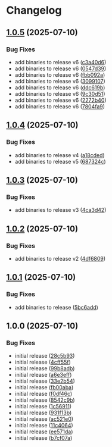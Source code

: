 # Changelog

## [1.0.5](https://github.com/newrushbolt/test-composite-actions/compare/v1.0.4...v1.0.5) (2025-07-10)


### Bug Fixes

* add binaries to release v6 ([c3a40d6](https://github.com/newrushbolt/test-composite-actions/commit/c3a40d6dc619861359818fe2c73a3688169b8fd9))
* add binaries to release v6 ([0547d39](https://github.com/newrushbolt/test-composite-actions/commit/0547d398542e8992b561f9c7224522315685a6bc))
* add binaries to release v6 ([fbb092a](https://github.com/newrushbolt/test-composite-actions/commit/fbb092af511ffd985cf1fe9ba9fa709fc9ad1805))
* add binaries to release v6 ([3099107](https://github.com/newrushbolt/test-composite-actions/commit/3099107326415d3084721537b3695434fd820bab))
* add binaries to release v6 ([ddc619b](https://github.com/newrushbolt/test-composite-actions/commit/ddc619b2a376ebbd76162660a44bb2d1f718c141))
* add binaries to release v6 ([9c30d51](https://github.com/newrushbolt/test-composite-actions/commit/9c30d51d4a16b2c816fe9b5a3d3bdda6f46b371f))
* add binaries to release v6 ([2272b40](https://github.com/newrushbolt/test-composite-actions/commit/2272b40560db8a8776101c7c0149c7bbd12c9638))
* add binaries to release v6 ([7804fa9](https://github.com/newrushbolt/test-composite-actions/commit/7804fa9e3eff99e1af398c7bd96d4e29a0914265))

## [1.0.4](https://github.com/newrushbolt/test-composite-actions/compare/v1.0.3...v1.0.4) (2025-07-10)


### Bug Fixes

* add binaries to release v4 ([a18cded](https://github.com/newrushbolt/test-composite-actions/commit/a18cdedb17d3b2cd71269cd2197b22623833911a))
* add binaries to release v5 ([687324c](https://github.com/newrushbolt/test-composite-actions/commit/687324cb47c3c1132d0a821157bf4f606e56cad6))

## [1.0.3](https://github.com/newrushbolt/test-composite-actions/compare/v1.0.2...v1.0.3) (2025-07-10)


### Bug Fixes

* add binaries to release v3 ([4ca3d42](https://github.com/newrushbolt/test-composite-actions/commit/4ca3d42d2ee51d769f2d090fece4212f30d0be93))

## [1.0.2](https://github.com/newrushbolt/test-composite-actions/compare/v1.0.1...v1.0.2) (2025-07-10)


### Bug Fixes

* add binaries to release v2 ([4df6809](https://github.com/newrushbolt/test-composite-actions/commit/4df6809d59ff16b39bd72a0c5dd3ca3c16d3f968))

## [1.0.1](https://github.com/newrushbolt/test-composite-actions/compare/v1.0.0...v1.0.1) (2025-07-10)


### Bug Fixes

* add binaries to release ([5bc6add](https://github.com/newrushbolt/test-composite-actions/commit/5bc6add18f6ca2ec7b7d799a29613194d68e0f2c))

## 1.0.0 (2025-07-10)


### Bug Fixes

* initial release ([28c5b93](https://github.com/newrushbolt/test-composite-actions/commit/28c5b93897f2084fec40483604fe8d212e648140))
* initial release ([4cff55f](https://github.com/newrushbolt/test-composite-actions/commit/4cff55f3a6abf868274f6e1b59cf5507f5a8632f))
* initial release ([99b8adb](https://github.com/newrushbolt/test-composite-actions/commit/99b8adbd13ca9a570bd0411c9de57bfff2865293))
* initial release ([a6e3eff](https://github.com/newrushbolt/test-composite-actions/commit/a6e3effcbb167c58dc8efdd6f1821f998ec0109d))
* initial release ([33e2b54](https://github.com/newrushbolt/test-composite-actions/commit/33e2b54459f2784c680ad982a0b03a7c64f43ea3))
* initial release ([fb00aba](https://github.com/newrushbolt/test-composite-actions/commit/fb00aba1770ec32558d9ba3aa8899549c488518b))
* initial release ([f0df46c](https://github.com/newrushbolt/test-composite-actions/commit/f0df46cf5f8835c05153e0d5717f6cee413bff2d))
* initial release ([8542c9b](https://github.com/newrushbolt/test-composite-actions/commit/8542c9bf33279678c1fba988f341c9217b6e6c3f))
* initial release ([1c56911](https://github.com/newrushbolt/test-composite-actions/commit/1c569119098ee5ef54602eb3b1ca31ee3b61367d))
* initial release ([931f13b](https://github.com/newrushbolt/test-composite-actions/commit/931f13b1eec823c58917b5d1784f8958cd758ec7))
* initial release ([ac521e0](https://github.com/newrushbolt/test-composite-actions/commit/ac521e0bdeffd0f0034110172f3cd67933e11b21))
* initial release ([11c4064](https://github.com/newrushbolt/test-composite-actions/commit/11c40642a53a4e0e4b51cb3e6114a785f2b8a09b))
* initial release ([ee571da](https://github.com/newrushbolt/test-composite-actions/commit/ee571da8d1eaae2d878c9fee4a7b7650d771eb44))
* initial release ([b7cf07a](https://github.com/newrushbolt/test-composite-actions/commit/b7cf07acec30f3b17dd4b3b38481e1000c6d3dec))

